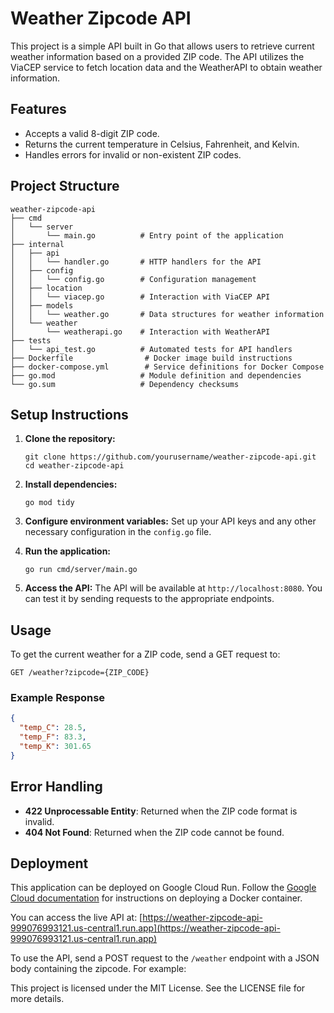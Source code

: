 # Weather Zipcode API

This project is a simple API built in Go that allows users to retrieve current weather information based on a provided ZIP code. The API utilizes the ViaCEP service to fetch location data and the WeatherAPI to obtain weather information.

## Features

- Accepts a valid 8-digit ZIP code.
- Returns the current temperature in Celsius, Fahrenheit, and Kelvin.
- Handles errors for invalid or non-existent ZIP codes.

## Project Structure

```
weather-zipcode-api
├── cmd
│   └── server
│       └── main.go          # Entry point of the application
├── internal
│   ├── api
│   │   └── handler.go       # HTTP handlers for the API
│   ├── config
│   │   └── config.go        # Configuration management
│   ├── location
│   │   └── viacep.go        # Interaction with ViaCEP API
│   ├── models
│   │   └── weather.go       # Data structures for weather information
│   └── weather
│       └── weatherapi.go    # Interaction with WeatherAPI
├── tests
│   └── api_test.go          # Automated tests for API handlers
├── Dockerfile                # Docker image build instructions
├── docker-compose.yml        # Service definitions for Docker Compose
├── go.mod                   # Module definition and dependencies
└── go.sum                   # Dependency checksums
```

## Setup Instructions

1. **Clone the repository:**
   ```
   git clone https://github.com/yourusername/weather-zipcode-api.git
   cd weather-zipcode-api
   ```

2. **Install dependencies:**
   ```
   go mod tidy
   ```

3. **Configure environment variables:**
   Set up your API keys and any other necessary configuration in the `config.go` file.

4. **Run the application:**
   ```
   go run cmd/server/main.go
   ```

5. **Access the API:**
   The API will be available at `http://localhost:8080`. You can test it by sending requests to the appropriate endpoints.

## Usage

To get the current weather for a ZIP code, send a GET request to:
```
GET /weather?zipcode={ZIP_CODE}
```

### Example Response
```json
{
  "temp_C": 28.5,
  "temp_F": 83.3,
  "temp_K": 301.65
}
```

## Error Handling

- **422 Unprocessable Entity**: Returned when the ZIP code format is invalid.
- **404 Not Found**: Returned when the ZIP code cannot be found.

## Deployment

This application can be deployed on Google Cloud Run. Follow the [Google Cloud documentation](https://cloud.google.com/run/docs/deploying) for instructions on deploying a Docker container.

You can access the live API at: [https://weather-zipcode-api-999076993121.us-central1.run.app](https://weather-zipcode-api-999076993121.us-central1.run.app)

To use the API, send a POST request to the `/weather` endpoint with a JSON body containing the zipcode. For example:

This project is licensed under the MIT License. See the LICENSE file for more details.